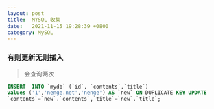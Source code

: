 ```yaml
---
layout: post
title:  MYSQL 收集
date:   2021-11-15 19:28:39 +0800
category: MySQL
---
```

### 有则更新无则插入  
> 会查询两次  

```sql
INSERT  INTO `mydb` (`id`, `contents`,`title`)
values ('1','nenge.net','nenge') AS `new` ON DUPLICATE KEY UPDATE
`contents`=`new`.`contents`,`title`=`new`.`title`;
```
